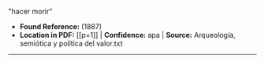 ﻿"hacer morir"
- **Found Reference:** (1887)
- **Location in PDF:** [[p=1]] | **Confidence:** apa | **Source:** Arqueología, semiótica y política del valor.txt
---
